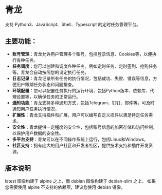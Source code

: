 # 青龙

支持 Python3、JavaScript、Shell、Typescript 的定时任务管理平台。

## 主要功能：

- **账号管理**：青龙允许用户管理多个账号，包括登录信息、Cookies等，以便执行各种任务。
- **任务调度**：您可以创建和调度各种任务，例如定时任务、定时签到、抢购任务等。青龙会自动按照您的设定执行任务。
- **日志记录**：青龙记录所有任务的执行情况，包括成功、失败、错误等信息，方便用户跟踪任务状态和问题排查。
- **环境配置**：您可以配置任务执行的运行环境，包括Python版本、依赖库、代理设置等，以确保任务的正常运行。
- **通知功能**：青龙支持多种通知方式，包括Telegram、钉钉、邮件等，可及时通知用户任务执行情况。
- **扩展性**：青龙支持插件和扩展，用户可以编写自定义插件以满足特定任务需求。
- **安全性**：青龙提供一定程度的安全性，包括账号信息的加密存储和访问控制，以保护用户数据的安全性。
- **多平台支持**：青龙可以在不同操作系统上运行，包括Linux和Windows。
- **社区支持**：拥有庞大的用户社区和开发者社区，提供技术支持和插件开发资源。

## 版本说明

latest 图像构建于 alpine 之上，而 debian 图像构建于 debian-slim 之上。
如果您需要使用 alpine 不支持的依赖项，建议您使用 debian 镜像。
